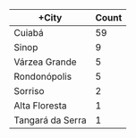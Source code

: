 |+City | Count |
|------------ | -----------|
| Cuiabá | 59 |
| Sinop | 9 |
| Várzea Grande | 5 |
| Rondonópolis | 5 |
| Sorriso | 2 |
| Alta Floresta | 1 |
| Tangará da Serra | 1 |
